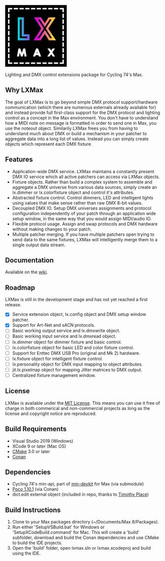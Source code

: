 <img alt="LXMax" src="https://raw.githubusercontent.com/impsnldavid/lxmax/master/icon.png" width="200" height="200">

Lighting and DMX control extensions package for Cycling 74's Max.

## Why LXMax
The goal of LXMax is to go beyond simple DMX protocol support/hardware communication (which there are numerous externals already available for) and instead provide full first-class support for the DMX protocol and lighting control as a concept in the Max environment. You don't have to understand how a MIDI note on message is formatted in order to send one in Max, you use the noteout object. Similarily LXMax frees you from having to understand much about DMX or build a mechanism in your patcher to aggregate data into a long list of values. Instead you can simply create objects which represent each DMX fixture.

## Features
* Application-wide DMX service. LXMax maintains a constantly present DMX IO service which all active patchers can access via LXMax objects.
* Fixture objects. Rather than build a complex system to assemble and aggregate a DMX universe from various data sources, simply create an lx.dimmer or lx.colorfixture object and control it's attributes. 
* Abstracted fixture control. Control dimmers, LED and intelligent lights using values that make sense rather than raw DMX 8-bit values.
* Decoupled DMX IO. Setup DMX universes assignments and protocol configuration independently of your patch through an application wide setup window, in the same way that you would assign MIDI/audio IO.
* Flexible protocol usage. Assign and swap protocols and DMX hardware without making changes to your patch.
* Multiple patcher merging. If you have multiple patchers open trying to send data to the same fixtures, LXMax will intelligently merge them to a single output data stream.

## Documentation

Available on the [wiki](https://github.com/impsnldavid/lxmax/wiki).

## Roadmap

LXMax is still in the development stage and has not yet reached a first release.

- [X] Service extension object, lx.config object and DMX setup window patcher.
- [X] Support for Art-Net and sACN protocols.
- [ ] Basic working output service and lx.dmxwrite object.
- [ ] Basic working input service and lx.dmxread object.
- [ ] lx.dimmer object for dimmer fixture and basic control.
- [ ] lx.colorfixture object for basic LED and color fixture control.
- [ ] Support for Enttec DMX USB Pro (original and Mk 2) hardware.
- [ ] lx.fixture object for intelligent fixture control.
- [ ] lx.personality object for DMX input mapping to object attributes.
- [ ] jit.lx.pixelmap object for mapping Jitter matrices to DMX output.
- [ ] Centralized fixture management window.

## License

LXMax is available under the [MIT License](https://choosealicense.com/licenses/mit/). This means you can use it free of charge in both commerical and non-commercial projects as long as the license and copyright notice are reproduced.

## Build Requirements
* Visual Studio 2019 (Windows)
* XCode 9 or later (Mac OS)
* [CMake](https://cmake.org/) 3.0 or later
* [Conan](https://conan.io/)

## Dependencies
* Cycling 74's min-api, part of [min-devkit](https://github.com/Cycling74/min-devkit) for Max (via submodule)
* [Poco 1.10.1](https://pocoproject.org/) (via Conan)
* dict.edit external object (included in repo, thanks to [Timothy Place](https://github.com/tap))

## Build Instructions
1. Clone to your Max packages directory (~/Documents/Max 8/Packages).
2. Run either 'SetupVSBuild.bat' for Windows or 'SetupXCodeBuild.command' for Mac. This will create a 'build' subfolder, download and build the Conan dependencies and use CMake to build the IDE projects.
3. Open the 'build' folder, open lxmax.sln or lxmax.xcodeproj and build using the IDE.
